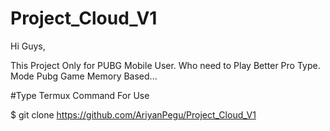 # Project_Cloud_V1

Hi Guys,

This Project Only for PUBG Mobile User.
Who need to Play Better Pro Type.
Mode Pubg Game Memory Based...

#Type Termux Command For Use

$ git clone https://github.com/AriyanPegu/Project_Cloud_V1
